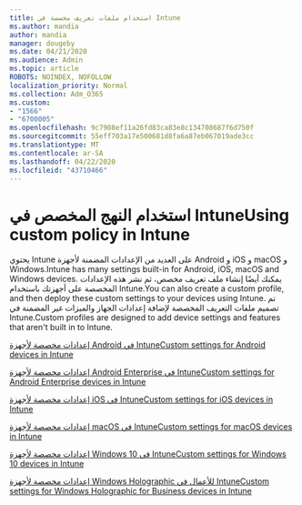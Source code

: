 ```yaml
---
title: استخدام ملفات تعريف مخصصة في Intune
ms.author: mandia
author: mandia
manager: dougeby
ms.date: 04/21/2020
ms.audience: Admin
ms.topic: article
ROBOTS: NOINDEX, NOFOLLOW
localization_priority: Normal
ms.collection: Adm_O365
ms.custom:
- "1566"
- "6700005"
ms.openlocfilehash: 9c7908ef11a26fd83ca83e8c134708687f6d750f
ms.sourcegitcommit: 55eff703a17e500681d8fa6a87eb067019ade3cc
ms.translationtype: MT
ms.contentlocale: ar-SA
ms.lasthandoff: 04/22/2020
ms.locfileid: "43710466"
---
```

# <a name="using-custom-policy-in-intune"></a><span data-ttu-id="29268-102">استخدام النهج المخصص في Intune</span><span class="sxs-lookup"><span data-stu-id="29268-102">Using custom policy in Intune</span></span>

<span data-ttu-id="29268-103">يحتوي Intune على العديد من الإعدادات المضمنة لأجهزة Android و iOS و macOS و Windows.</span><span class="sxs-lookup"><span data-stu-id="29268-103">Intune has many settings built-in for Android, iOS, macOS and Windows devices.</span></span> <span data-ttu-id="29268-104">يمكنك أيضًا إنشاء ملف تعريف مخصص، ثم نشر هذه الإعدادات المخصصة على أجهزتك باستخدام Intune.</span><span class="sxs-lookup"><span data-stu-id="29268-104">You can also create a custom profile, and then deploy these custom settings to your devices using Intune.</span></span> <span data-ttu-id="29268-105">تم تصميم ملفات التعريف المخصصة لإضافة إعدادات الجهاز والميزات غير المضمنة في Intune.</span><span class="sxs-lookup"><span data-stu-id="29268-105">Custom profiles are designed to add device settings and features that aren't built in to Intune.</span></span>

[<span data-ttu-id="29268-106">إعدادات مخصصة لأجهزة Android في Intune</span><span class="sxs-lookup"><span data-stu-id="29268-106">Custom settings for Android devices in Intune</span></span>](https://docs.microsoft.com/intune/custom-settings-android)

[<span data-ttu-id="29268-107">إعدادات مخصصة لأجهزة Android Enterprise في Intune</span><span class="sxs-lookup"><span data-stu-id="29268-107">Custom settings for Android Enterprise devices in Intune</span></span>](https://docs.microsoft.com/intune/custom-settings-android-for-work)

[<span data-ttu-id="29268-108">إعدادات مخصصة لأجهزة iOS في Intune</span><span class="sxs-lookup"><span data-stu-id="29268-108">Custom settings for iOS devices in Intune</span></span>](https://docs.microsoft.com/intune/custom-settings-ios)

[<span data-ttu-id="29268-109">إعدادات مخصصة لأجهزة macOS في Intune</span><span class="sxs-lookup"><span data-stu-id="29268-109">Custom settings for macOS devices in Intune</span></span>](https://docs.microsoft.com/intune/custom-settings-macos)

[<span data-ttu-id="29268-110">إعدادات مخصصة لأجهزة Windows 10 في Intune</span><span class="sxs-lookup"><span data-stu-id="29268-110">Custom settings for Windows 10 devices in Intune</span></span>](https://docs.microsoft.com/intune/custom-settings-windows-10)

[<span data-ttu-id="29268-111">إعدادات مخصصة لأجهزة Windows Holographic للأعمال في Intune</span><span class="sxs-lookup"><span data-stu-id="29268-111">Custom settings for Windows Holographic for Business devices in Intune</span></span>](https://docs.microsoft.com/intune/custom-settings-windows-holographic)